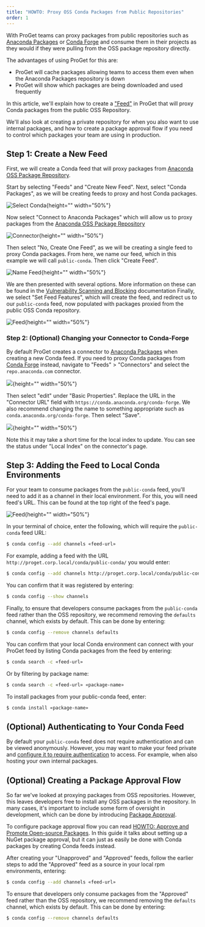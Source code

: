 ```yaml
---
title: "HOWTO: Proxy OSS Conda Packages from Public Repositories"
order: 1
---
```


With ProGet teams can proxy packages from public repositories such as [Anaconda Packages](https://repo.anaconda.com/) or [Conda Forge](https://conda.anaconda.org/conda-forge) and consume them in their projects as they would if they were pulling from the OSS package repository directly. 

The advantages of using ProGet for this are:
* ProGet will cache packages allowing teams to access them even when the Anaconda Packages repository is down
* ProGet will show which packages are being downloaded and used frequently

In this article, we'll explain how to create a ["Feed"](/docs/proget/feeds/feed-overview) in ProGet that will proxy Conda packages from the public OSS Repository. 

We'll also look at creating a private repository for when you also want to use internal packages, and how to create a package approval flow if you need to control which packages your team are using in production. 

## Step 1: Create a New Feed

First, we will create a Conda feed that will proxy packages from [Anaconda OSS Package Repository](https://repo.anaconda.com/).

Start by selecting "Feeds" and "Create New Feed". Next, select "Conda Packages", as we will be creating feeds to proxy and host Conda packages.

![Select Conda](/resources/docs/proget-conda-newfeed.png){height="" width="50%"}

Now select "Connect to Anaconda Packages" which will allow us to proxy packages from the [Anaconda OSS Package Repository](https://repo.anaconda.com/)

![Connector](/resources/docs/proget-conda-newfeed-connector.png){height="" width="50%"}

Then select "No, Create One Feed", as we will be creating a single feed to proxy Conda packages. From here, we name our feed, which in this example we will call `public-conda`. Then click "Create Feed".

![Name Feed](/resources/docs/proget-conda-onefeed-name.png){height="" width="50%"}

We are then presented with several options. More information on these can be found in the [Vulnerability Scanning and Blocking](/docs/proget/sca/vulnerabilities) documentation Finally, we select "Set Feed Features", which will create the feed, and redirect us to our `public-conda` feed, now populated with packages proxied from the public OSS Conda repository.

![Feed](/resources/docs/proget-conda-publicfeed.png){height="" width="50%"}

### Step 2: (Optional) Changing your Connector to Conda-Forge

By default ProGet creates a connector to [Anaconda Packages](https://repo.anaconda.com/) when creating a new Conda feed. If you need to proxy Conda packages from [Conda Forge](https://conda.anaconda.org/conda-forge) instead, navigate to "Feeds" > "Connectors" and select the `repo.anaconda.com` connector.

![](/resources/docs/proget-connectors-conda.png){height="" width="50%"}

Then select "edit" under "Basic Properties". Replace the URL in the "Connector URL" field with `https://conda.anaconda.org/conda-forge`. We also recommend changing the name to something appropriate such as `conda.anaconda.org/conda-forge`. Then select "Save".

![](/resources/docs/proget-connectors-conda-edit.png){height="" width="50%"}

Note this it may take a short time for the local index to update. You can see the status under "Local Index" on the connector's page.

## Step 3: Adding the Feed to Local Conda Environments

For your team to consume packages from the `public-conda` feed, you'll need to add it as a channel in their local environment. For this, you will need feed's URL. This can be found at the top right of the feed's page.

![Feed](/resources/docs/proget-conda-publicfeed-url.png){height="" width="50%"}

In your terminal of choice, enter the following, which will require the `public-conda` feed URL:

```bash
$ conda config --add channels «feed-url»
```

For example, adding a feed with the URL `http://proget.corp.local/conda/public-conda/` you would enter:

```bash
$ conda config --add channels http://proget.corp.local/conda/public-conda
```

You can confirm that it was registered by entering:

```bash
$ conda config --show channels
```

Finally, to ensure that developers consume packages from the `public-conda` feed rather than the OSS repository, we recommend removing the `defaults` channel, which exists by default. This can be done by entering:

```bash
$ conda config --remove channels defaults
```

You can confirm that your local Conda environment can connect with your ProGet feed by listing Conda packages from the feed by entering:

```bash
$ conda search -c «feed-url»
```

Or by filtering by package name:

```bash
$ conda search -c «feed-url» «package-name»
```

To install packages from your public-conda feed, enter:

```bash
$ conda install «package-name»
```

## (Optional) Authenticating to Your Conda Feed

By default your `public-conda` feed does not require authentication and can be viewed anonymously. However, you may want to make your feed private and [configure it to require authentication](/docs/proget/feeds/rpm#authenticating-to-conda-feeds) to access. For example, when also hosting your own internal packages.

## (Optional) Creating a Package Approval Flow

So far we've looked at proxying packages from OSS repositories. However, this leaves developers free to install any OSS packages in the repository. In many cases, it's important to include some form of oversight in development, which can be done by introducing [Package Approval](/docs/proget/packages/package-promotion).

To configure package approval flow you can read [HOWTO: Approve and Promote Open-source Packages](/docs/proget/packages/package-promotion/proget-howto-promote-packages). In this guide it talks about setting up a NuGet package approval, but it can just as easily be done with Conda packages by creating Conda feeds instead. 

After creating your "Unapproved" and "Approved" feeds, follow the earlier steps to add the "Approved" feed as a source in your local rpm environments, entering:

```bash
$ conda config --add channels «feed-url»
```

To ensure that developers only consume packages from the "Approved" feed rather than the OSS repository, we recommend removing the `defaults` channel, which exists by default. This can be done by entering:

```bash
$ conda config --remove channels defaults
```





